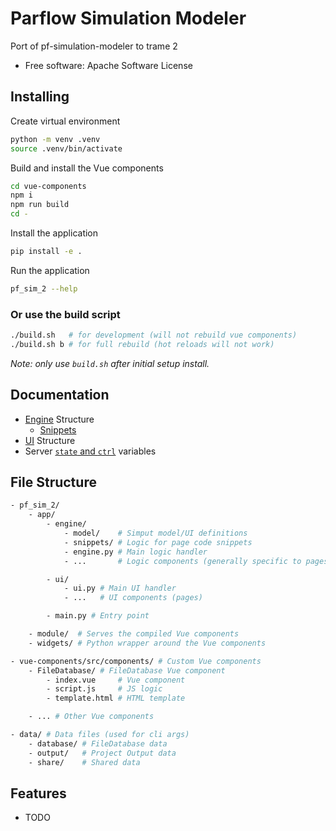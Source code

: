 # Parflow Simulation Modeler

Port of pf-simulation-modeler to trame 2

- Free software: Apache Software License

## Installing

Create virtual environment

```bash
python -m venv .venv
source .venv/bin/activate
```

Build and install the Vue components

```bash
cd vue-components
npm i
npm run build
cd -
```

Install the application

```bash
pip install -e .
```

Run the application

```bash
pf_sim_2 --help
```

### Or use the build script

```bash
./build.sh   # for development (will not rebuild vue components)
./build.sh b # for full rebuild (hot reloads will not work)
```

*Note: only use `build.sh` after initial setup install.*

## Documentation

- [Engine](docs/engine.md) Structure
  - [Snippets](docs/snippets.md)
- [UI](docs/ui.md) Structure
- Server [`state` and `ctrl`](docs/server.md) variables

## File Structure

```bash
- pf_sim_2/
    - app/
        - engine/
            - model/    # Simput model/UI definitions
            - snippets/ # Logic for page code snippets
            - engine.py # Main logic handler
            - ...       # Logic components (generally specific to pages)

        - ui/
            - ui.py # Main UI handler
            - ...   # UI components (pages)

        - main.py # Entry point

    - module/  # Serves the compiled Vue components
    - widgets/ # Python wrapper around the Vue components

- vue-components/src/components/ # Custom Vue components
    - FileDatabase/ # FileDatabase Vue component
        - index.vue     # Vue component
        - script.js     # JS logic
        - template.html # HTML template

    - ... # Other Vue components

- data/ # Data files (used for cli args)
    - database/ # FileDatabase data
    - output/   # Project Output data
    - share/    # Shared data
```

## Features

- TODO
